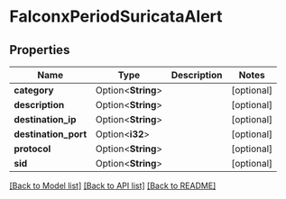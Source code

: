 # FalconxPeriodSuricataAlert

## Properties

Name | Type | Description | Notes
------------ | ------------- | ------------- | -------------
**category** | Option<**String**> |  | [optional]
**description** | Option<**String**> |  | [optional]
**destination_ip** | Option<**String**> |  | [optional]
**destination_port** | Option<**i32**> |  | [optional]
**protocol** | Option<**String**> |  | [optional]
**sid** | Option<**String**> |  | [optional]

[[Back to Model list]](../README.md#documentation-for-models) [[Back to API list]](../README.md#documentation-for-api-endpoints) [[Back to README]](../README.md)


